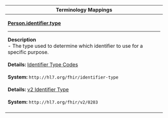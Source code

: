 |Terminology Mappings|
|---|
|<p>**[Person.identifier.type](https://hl7.org/fhir/dstu2/datatypes-definitions.html#Identifier.type)**<hr>**Description**<br>- The type used to determine which identifier to use for a specific purpose.<br><br>**Details:** [Identifier Type Codes](https://hl7.org/fhir/DSTU2/valueset-identifier-type.html)<br><br>**System:** `http://hl7.org/fhir/identifier-type`<br><br>**Details:** [v2 Identifier Type](https://hl7.org/fhir/DSTU2/v2/0203/index.html)<br><br>**System:** `http://hl7.org/fhir/v2/0203`<br><br>|
